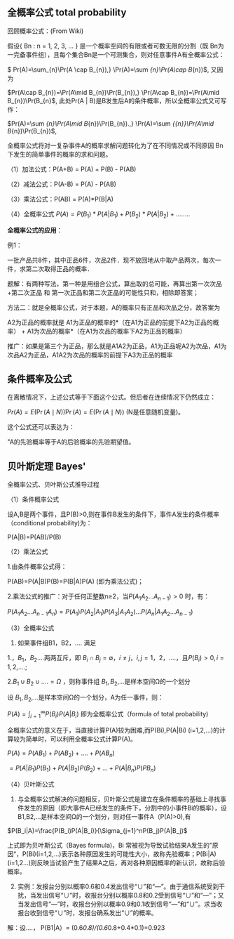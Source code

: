 
## 全概率公式 total probability 

回顾概率公式：(From Wiki)

假设{ Bn : n = 1, 2, 3, ... } 是一个概率空间的有限或者可数无限的分割（既 Bn为一完备事件组），且每个集合Bn是一个可测集合，则对任意事件A有全概率公式：

$ Pr(A)=\sum_{n}\Pr(A \cap B_{n})\,} \Pr(A)=\sum _{n}\Pr(A\cap B_{n})\$,
又因为

$Pr(A\cap B_{n})=\Pr(A\mid B_{n})\Pr(B_{n}),} \Pr(A\cap B_{n})=\Pr(A\mid B_{n})\Pr(B_{n}$,
此处Pr(A | B)是B发生后A的条件概率，所以全概率公式又可写作：

$Pr(A)=\sum _{n}\Pr(A\mid B_{n})\Pr(B_{n}).\,} \Pr(A)=\sum _{{n}}\Pr(A\mid B_{n})\Pr(B_{n})$,

全概率公式将对一复杂事件A的概率求解问题转化为了在不同情况或不同原因 Bn下发生的简单事件的概率的求和问题。

（1）加法公式：P(A+B) = P(A) + P(B) - P(AB)

（2）减法公式：P(A-B) = P(A) - P(AB)

（3）乘法公式：P(AB) = P(A)*P(B|A)

（4）全概率公式 $P(A) = P(B_1)*P(A|B_1) + P(B_2)*P(A|B_2) + ........$


**全概率公式的应用**：

例1：

一批产品共8件，其中正品6件，次品2件．现不放回地从中取产品两次，每次一件，求第二次取得正品的概率．

题解：有两种写法，第一种是用组合公式，算出取的总可能，再算出第一次次品+第二次正品 和  第一次正品和第二次正品的可能性只和，相除即答案；

方法二：就是全概率公式，对于本题，A的概率只有正品和次品之分，故答案为

A2为正品的概率就是 A1为正品的概率的*（在A1为正品的前提下A2为正品的概率） + A1为次品的概率*（在A1为次品的概率下A2为正品的概率）

推广：如果是第三个为正品，那么就是A1A2为正品，A1为正品呢A2为次品，A1为次品A2为正品，A1A2为次品的概率的前提下A3为正品的概率

## 条件概率及公式

在离散情况下，上述公式等于下面这个公式。但后者在连续情况下仍然成立：

$Pr(A)={E(\Pr(A\mid N))} \Pr(A)=E(\Pr(A\mid N))$ (N是任意随机变量)。

这个公式还可以表达为：

"A的先验概率等于A的后验概率的先验期望值。


## 贝叶斯定理 Bayes'

全概率公式、贝叶斯公式推导过程

（1）条件概率公式

设A,B是两个事件，且P(B)>0,则在事件B发生的条件下，事件A发生的条件概率（conditional probability)为：

P(A|B)=P(AB)/P(B)

 （2）乘法公式

1.由条件概率公式得：

P(AB)=P(A|B)P(B)=P(B|A)P(A) (即为乘法公式)；

2.乘法公式的推广：对于任何正整数n≥2，当$P(A_1A_2...A_{n-1}) > 0$ 时，有：

$P(A_1A_2...A_{n-1}A_n)=P(A_1)P(A_2|A_1)P(A_3|A_1A_2)...P(A_n|A_1A_2...A_{n-1})$

  （3）全概率公式

1. 如果事件组B1，B2，.... 满足

1.$，B_1，B_2$....两两互斥，即 $B_i ∩ B_j = ∅ ，i≠j ， i,j=1，2$，....，且$P(B_i)>0,i=1,2$,....;

2.$B_1∪B_2∪....=Ω$ ，则称事件组 $B_1,B_2$,...是样本空间Ω的一个划分

设 $B_1,B_2$,...是样本空间Ω的一个划分，A为任一事件，则：

$P(A)=\int_{i=1}^\infty P(B_i)P(A|B_i)$ 即为全概率公式（formula of total probability)

全概率公式的意义在于，当直接计算P(A)较为困难,而P(Bi),P(A|Bi)  (i=1,2,...)的计算较为简单时，可以利用全概率公式计算P(A)。

$P(A)=P(AB_1)+P(AB_2)+....+P(AB_n)$

$=P(A|B_1)P(B_1)+P(A|B_2)P(B_2)+...+P(A|B_n)P(PB_n)$

 （4）贝叶斯公式

1. 与全概率公式解决的问题相反，贝叶斯公式是建立在条件概率的基础上寻找事件发生的原因（即大事件A已经发生的条件下，分割中的小事件Bi的概率），设B1,B2,...是样本空间Ω的一个划分，则对任一事件A（P(A)>0),有

$P(B_i|A)=\frac{P(B_i)P(A|B_i)}{\Sigma_{j=1}^nP(B_j)P(A|B_j)$

上式即为贝叶斯公式（Bayes formula)，Bi 常被视为导致试验结果A发生的”原因“，P(Bi)(i=1,2,...)表示各种原因发生的可能性大小，故称先验概率；P(Bi|A)(i=1,2...)则反映当试验产生了结果A之后，再对各种原因概率的新认识，故称后验概率。

2. 实例：发报台分别以概率0.6和0.4发出信号“∪”和“—”。由于通信系统受到干扰，当发出信号“∪”时，收报台分别以概率0.8和0.2受到信号“∪”和“—”；又当发出信号“—”时，收报台分别以概率0.9和0.1收到信号“—”和“∪”。求当收报台收到信号“∪”时，发报台确系发出“∪”的概率。

解：设....， P(B1|A）= (0.6*0.8)/(0.6*0.8+0.4*0.1)=0.923
